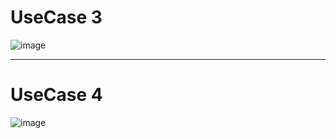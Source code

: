 # UseCase 3

![image](https://user-images.githubusercontent.com/55435898/114750235-ba36c300-9d8e-11eb-8297-ddc0b5d68896.png)

<hr>

# UseCase 4
![image](https://user-images.githubusercontent.com/55435898/114750331-d89cbe80-9d8e-11eb-934d-eeb3aacbc418.png)
